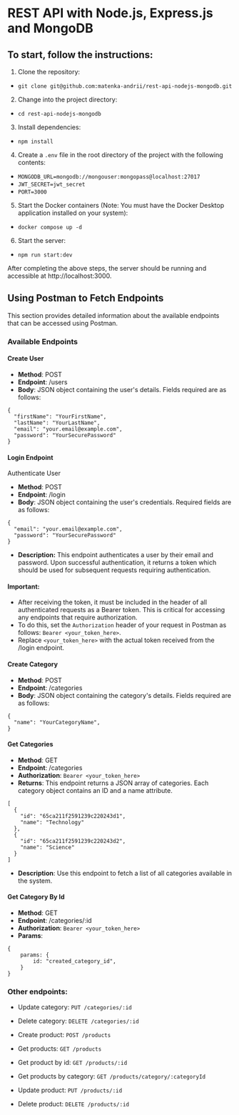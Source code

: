 # REST API with Node.js, Express.js and MongoDB

## To start, follow the instructions:

1. Clone the repository:
+ `git clone git@github.com:matenka-andrii/rest-api-nodejs-mongodb.git`

2. Change into the project directory:
+ `cd rest-api-nodejs-mongodb`

3. Install dependencies:
+ `npm install`

4. Create a `.env` file in the root directory of the project with the following contents:
+ `MONGODB_URL=mongodb://mongouser:mongopass@localhost:27017`
+ `JWT_SECRET=jwt_secret`
+ `PORT=3000`

5. Start the Docker containers (Note: You must have the Docker Desktop application installed on your system):
+ `docker compose up -d`

6. Start the server:
+ `npm run start:dev`

After completing the above steps, the server should be running and accessible at http://localhost:3000.

## Using Postman to Fetch Endpoints
This section provides detailed information about the available endpoints that can be accessed using Postman.

### Available Endpoints

#### Create User
+ **Method**: POST
+ **Endpoint**: /users
+ **Body**: JSON object containing the user's details. Fields required are as follows:

```
{
  "firstName": "YourFirstName",
  "lastName": "YourLastName",
  "email": "your.email@example.com",
  "password": "YourSecurePassword"
}
```

#### Login Endpoint
Authenticate User
+ **Method**: POST
+ **Endpoint**: /login
+ **Body**: JSON object containing the user's credentials. Required fields are as follows:

```
{
  "email": "your.email@example.com",
  "password": "YourSecurePassword"
}
```
+ **Description:** This endpoint authenticates a user by their email and password. Upon successful authentication, it returns a token which should be used for subsequent requests requiring authentication.

#### Important:
+ After receiving the token, it must be included in the header of all authenticated requests as a Bearer token. This is critical for accessing any endpoints that require authorization.
+ To do this, set the `Authorization` header of your request in Postman as follows: `Bearer <your_token_here>`.
+ Replace `<your_token_here>` with the actual token received from the /login endpoint.

#### Create Category

+ **Method**: POST
+ **Endpoint**: /categories
+ **Body**: JSON object containing the category's details. Fields required are as follows:

```
{
  "name": "YourCategoryName",
}
```

#### Get Categories

+ **Method**: GET
+ **Endpoint**: /categories
+ **Authorization**: `Bearer <your_token_here>`
+ **Returns**: This endpoint returns a JSON array of categories. Each category object contains an ID and a name attribute.

```
[
  {
    "id": "65ca211f2591239c220243d1",
    "name": "Technology"
  },
  {
    "id": "65ca211f2591239c220243d2",
    "name": "Science"
  }
]
```
+ **Description**: Use this endpoint to fetch a list of all categories available in the system. 

#### Get Category By Id

+ **Method**: GET
+ **Endpoint**: /categories/:id
+ **Authorization**: `Bearer <your_token_here>`
+ **Params**: 
```
{
    params: {
        id: "created_category_id",
    }
}
```

### Other endpoints: 
+ Update category: `PUT /categories/:id`
+ Delete category: `DELETE /categories/:id`


+ Create product: `POST /products`
+ Get products: `GET /products`
+ Get product by id: `GET /products/:id`
+ Get products by category: `GET /products/category/:categoryId`
+ Update product: `PUT /products/:id`
+ Delete product: `DELETE /products/:id`
